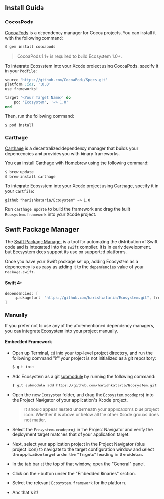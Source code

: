 ## Install Guide

### CocoaPods

[CocoaPods](http://cocoapods.org) is a dependency manager for Cocoa projects. You can install it with the following command:

```bash
$ gem install cocoapods
```

> CocoaPods 1.1+ is required to build Ecosystem 1.0+.

To integrate Ecosystem into your Xcode project using CocoaPods, specify it in your `Podfile`:

```ruby
source 'https://github.com/CocoaPods/Specs.git'
platform :ios, '10.0'
use_frameworks!

target '<Your Target Name>' do
    pod 'Ecosystem', '~> 1.0'
end
```

Then, run the following command:

```bash
$ pod install
```

### Carthage

[Carthage](https://github.com/Carthage/Carthage) is a decentralized dependency manager that builds your dependencies and provides you with binary frameworks.

You can install Carthage with [Homebrew](http://brew.sh/) using the following command:

```bash
$ brew update
$ brew install carthage
```

To integrate Ecosystem into your Xcode project using Carthage, specify it in your `Cartfile`:

```ogdl
github "harishkataria/Ecosystem" ~> 1.0
```

Run `carthage update` to build the framework and drag the built `Ecosystem.framework` into your Xcode project.

## Swift Package Manager

The [Swift Package Manager](https://swift.org/package-manager/) is a tool for automating the distribution of Swift code and is integrated into the `swift` compiler. It is in early development, but Ecosystem does support its use on supported platforms.

Once you have your Swift package set up, adding Ecosystem as a dependency is as easy as adding it to the `dependencies` value of your `Package.swift`.

#### Swift 4+

```swift
dependencies: [
    .package(url: "https://github.com/harishkataria/Ecosystem.git", from: "1.0.0")
]
```

### Manually

If you prefer not to use any of the aforementioned dependency managers, you can integrate Ecosystem into your project manually.

#### Embedded Framework

- Open up Terminal, `cd` into your top-level project directory, and run the following command "if" your project is not initialized as a git repository:

  ```bash
  $ git init
  ```

- Add Ecosystem as a git [submodule](http://git-scm.com/docs/git-submodule) by running the following command:

  ```bash
  $ git submodule add https://github.com/harishkataria/Ecosystem.git
  ```

- Open the new `Ecosystem` folder, and drag the `Ecosystem.xcodeproj` into the Project Navigator of your application's Xcode project.

    > It should appear nested underneath your application's blue project icon. Whether it is above or below all the other Xcode groups does not matter.

- Select the `Ecosystem.xcodeproj` in the Project Navigator and verify the deployment target matches that of your application target.
- Next, select your application project in the Project Navigator (blue project icon) to navigate to the target configuration window and select the application target under the "Targets" heading in the sidebar.
- In the tab bar at the top of that window, open the "General" panel.
- Click on the `+` button under the "Embedded Binaries" section.
- Select the relevant `Ecosystem.framework` for the platform.
- And that's it!
